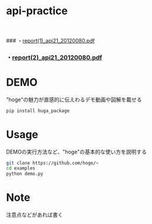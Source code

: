 # api-practice
   <br><br>### ・[report(1)_api21_20120080.pdf](https://documentcloud.adobe.com/link/track?uri=urn:aaid:scds:US:93e953fd-598a-4b59-8362-fbfede3a2603)
  
   ### ・[report(2)_api21_20120080.pdf](https://documentcloud.adobe.com/link/track?uri=urn:aaid:scds:US:fe83ac80-75f3-4786-b65f-d064a6c112a1)
# DEMO
 
"hoge"の魅力が直感的に伝えわるデモ動画や図解を載せる
 

 
```bash
pip install huga_package
```
 
# Usage
 
DEMOの実行方法など、"hoge"の基本的な使い方を説明する
 
```bash
git clone https://github.com/hoge/~
cd examples
python demo.py
```
 
# Note
 
注意点などがあれば書く

